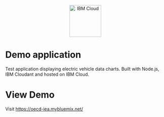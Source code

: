 <p align="center">
  <img src="https://cloud.ibm.com/media/docs/developer-appservice/resources/ibm-cloud.svg" height="100" alt="IBM Cloud">
</p>

# Demo application

Test application displaying electric vehicle data charts. Built with Node.js, IBM Cloudant and hosted on IBM Cloud.

# View Demo

Visit <a href="https://oecd-iea.mybluemix.net/">https://oecd-iea.mybluemix.net/</a>